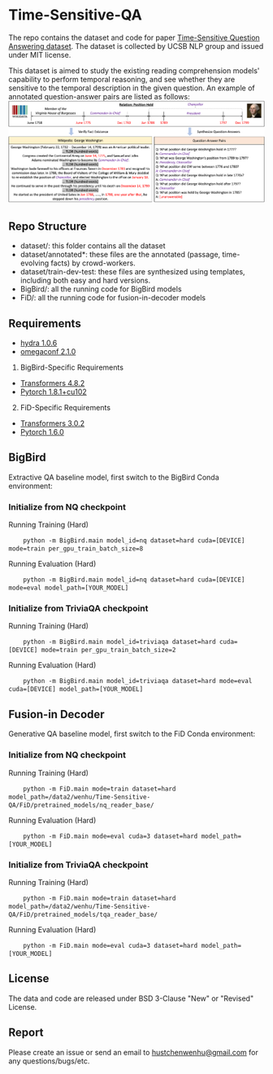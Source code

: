 # Time-Sensitive-QA
The repo contains the dataset and code for paper [Time-Sensitive Question Answering dataset](https://arxiv.org/abs/2108.06314). The dataset is collected by UCSB NLP group and issued under MIT license.

This dataset is aimed to study the existing reading comprehension models' capability to perform temporal reasoning, and see whether they are sensitive to the temporal description in the given question. An example of annotated question-answer pairs are listed as follows:
![overview](./intro.png)

## Repo Structure
- dataset/: this folder contains all the dataset
- dataset/annotated*: these files are the annotated (passage, time-evolving facts) by crowd-workers.
- dataset/train-dev-test: these files are synthesized using templates, including both easy and hard versions.
- BigBird/: all the running code for BigBird models
- FiD/: all the running code for fusion-in-decoder models

## Requirements
- [hydra 1.0.6](https://hydra.cc/docs/intro/)
- [omegaconf 2.1.0](https://github.com/omry/omegaconf)
1. BigBird-Specific Requirements
- [Transformers 4.8.2](https://github.com/huggingface/transformers)
- [Pytorch 1.8.1+cu102](https://pytorch.org/)
2. FiD-Specific Requirements
- [Transformers 3.0.2](https://github.com/huggingface/transformers)
- [Pytorch 1.6.0](https://pytorch.org/)

## BigBird
Extractive QA baseline model, first switch to the BigBird Conda environment:
### Initialize from NQ checkpoint
Running Training (Hard)
```
    python -m BigBird.main model_id=nq dataset=hard cuda=[DEVICE] mode=train per_gpu_train_batch_size=8
```

Running Evaluation (Hard)
```
    python -m BigBird.main model_id=nq dataset=hard cuda=[DEVICE] mode=eval model_path=[YOUR_MODEL]
```

### Initialize from TriviaQA checkpoint
Running Training (Hard)
```
    python -m BigBird.main model_id=triviaqa dataset=hard cuda=[DEVICE] mode=train per_gpu_train_batch_size=2
```

Running Evaluation (Hard)
```
    python -m BigBird.main model_id=triviaqa dataset=hard mode=eval cuda=[DEVICE] model_path=[YOUR_MODEL]
```

## Fusion-in Decoder
Generative QA baseline model, first switch to the FiD Conda environment:
### Initialize from NQ checkpoint
Running Training (Hard)
```
    python -m FiD.main mode=train dataset=hard model_path=/data2/wenhu/Time-Sensitive-QA/FiD/pretrained_models/nq_reader_base/
```

Running Evaluation (Hard)
```
    python -m FiD.main mode=eval cuda=3 dataset=hard model_path=[YOUR_MODEL] 
```

### Initialize from TriviaQA checkpoint
Running Training (Hard)
```
    python -m FiD.main mode=train dataset=hard model_path=/data2/wenhu/Time-Sensitive-QA/FiD/pretrained_models/tqa_reader_base/
```

Running Evaluation (Hard)
```
    python -m FiD.main mode=eval cuda=3 dataset=hard model_path=[YOUR_MODEL] 
```

## License
The data and code are released under BSD 3-Clause "New" or "Revised" License.

## Report
Please create an issue or send an email to hustchenwenhu@gmail.com for any questions/bugs/etc.
